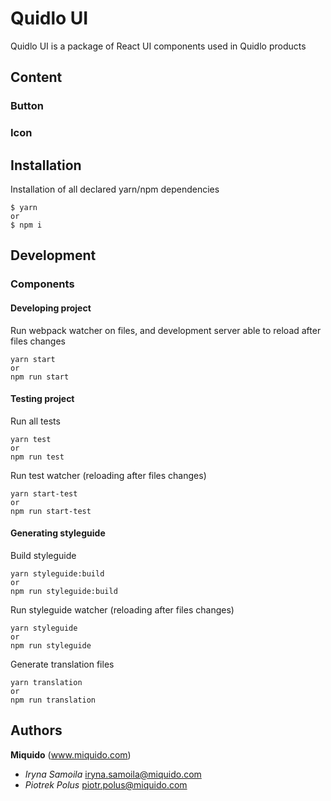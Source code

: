 # Quidlo UI

Quidlo UI is a package of React UI components used in Quidlo products

## Content

### Button
### Icon

## Installation

Installation of all declared yarn/npm dependencies
```
$ yarn
or
$ npm i
```

## Development

### Components

#### Developing project

Run webpack watcher on files, and development server able to reload after files changes
```
yarn start
or
npm run start
```

#### Testing project

Run all tests
```
yarn test
or
npm run test
```

Run test watcher (reloading after files changes)
```
yarn start-test
or
npm run start-test
```

#### Generating styleguide

Build styleguide
```
yarn styleguide:build
or
npm run styleguide:build
```

Run styleguide watcher (reloading after files changes)
```
yarn styleguide
or
npm run styleguide
```

Generate translation files
```
yarn translation
or
npm run translation
```

## Authors

**Miquido** (www.miquido.com)

* *Iryna Samoila* <iryna.samoila@miquido.com>
* *Piotrek Polus* <piotr.polus@miquido.com>